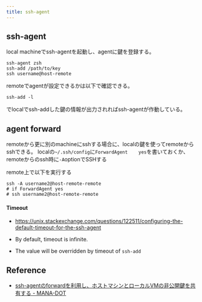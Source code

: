 ```yaml
---
title: ssh-agent
---
```


## ssh-agent
local machineでssh-agentを起動し、agentに鍵を登録する。

```
ssh-agent zsh
ssh-add /path/to/key
ssh username@host-remote
```

remoteでagentが設定できるかは以下で確認できる。

```
ssh-add -l
```

でlocalでssh-addした鍵の情報が出力されればssh-agentが作動している。

## agent forward
remoteから更に別のmachineにsshする場合に、localの鍵を使ってremoteからsshできる。
localの`~/.ssh/config`に`ForwardAgent    yes`を書いておくか、remoteからのssh時に`-A`optionでSSHする

remote上で以下を実行する

```
ssh -A username2@host-remote-remote
# if ForwardAgent yes
# ssh username2@host-remote-remote
```

#### Timeout
- https://unix.stackexchange.com/questions/122511/configuring-the-default-timeout-for-the-ssh-agent

- By default, timeout is infinite.
- The value will be overridden by timeout of `ssh-add`

## Reference
* [ssh-agentのforwardを利用し、ホストマシンとローカルVMの非公開鍵を共有する - MANA-DOT](http://blog.manaten.net/entry/ssh-agent-forward)
